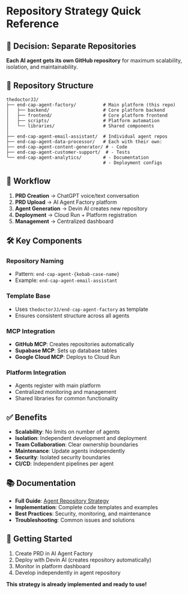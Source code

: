 # Repository Strategy Quick Reference

## 🎯 **Decision: Separate Repositories**

**Each AI agent gets its own GitHub repository** for maximum scalability, isolation, and maintainability.

## 📁 **Repository Structure**

```
thedoctorJJ/
├── end-cap-agent-factory/          # Main platform (this repo)
│   ├── backend/                    # Core platform backend
│   ├── frontend/                   # Core platform frontend
│   ├── scripts/                    # Platform automation
│   └── libraries/                  # Shared components
│
├── end-cap-agent-email-assistant/  # Individual agent repos
├── end-cap-agent-data-processor/   # Each with their own:
├── end-cap-agent-content-generator/ # - Code
├── end-cap-agent-customer-support/  # - Tests
└── end-cap-agent-analytics/        # - Documentation
                                    # - Deployment configs
```

## 🔄 **Workflow**

1. **PRD Creation** → ChatGPT voice/text conversation
2. **PRD Upload** → AI Agent Factory platform
3. **Agent Generation** → Devin AI creates new repository
4. **Deployment** → Cloud Run + Platform registration
5. **Management** → Centralized dashboard

## 🛠️ **Key Components**

### **Repository Naming**
- Pattern: `end-cap-agent-{kebab-case-name}`
- Example: `end-cap-agent-email-assistant`

### **Template Base**
- Uses `thedoctorJJ/end-cap-agent-factory` as template
- Ensures consistent structure across all agents

### **MCP Integration**
- **GitHub MCP**: Creates repositories automatically
- **Supabase MCP**: Sets up database tables
- **Google Cloud MCP**: Deploys to Cloud Run

### **Platform Integration**
- Agents register with main platform
- Centralized monitoring and management
- Shared libraries for common functionality

## ✅ **Benefits**

- **Scalability**: No limits on number of agents
- **Isolation**: Independent development and deployment
- **Team Collaboration**: Clear ownership boundaries
- **Maintenance**: Update agents independently
- **Security**: Isolated security boundaries
- **CI/CD**: Independent pipelines per agent

## 📚 **Documentation**

- **Full Guide**: [Agent Repository Strategy](./19-agent-repository-strategy.md)
- **Implementation**: Complete code templates and examples
- **Best Practices**: Security, monitoring, and maintenance
- **Troubleshooting**: Common issues and solutions

## 🚀 **Getting Started**

1. Create PRD in AI Agent Factory
2. Deploy with Devin AI (creates repository automatically)
3. Monitor in platform dashboard
4. Develop independently in agent repository

**This strategy is already implemented and ready to use!**
